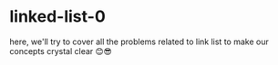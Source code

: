 # linked-list-0
here, we'll try to cover all the problems related to link list to make our concepts crystal clear 😊😎
